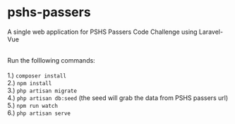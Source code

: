 # pshs-passers
A single web application for PSHS Passers Code Challenge using Laravel-Vue

<br/>Run the folllowing commands: <br/><br/>
1.) `composer install` <br/>
2.) `npm install` <br/>
3.) `php artisan migrate` <br/>
4.) `php artisan db:seed` (the seed will grab the data from PSHS passers url) <br/>
5.) `npm run watch` <br/>
6.) `php artisan serve` <br/>
